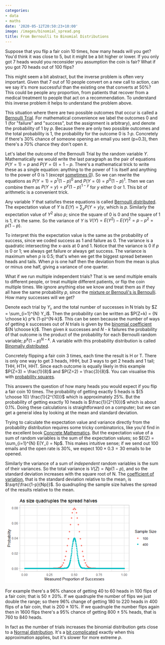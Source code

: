 ```yaml
---
categories:
- data
- maths
date: '2020-05-12T20:50:23+10:00'
image: /images/binomial_spread.png
title: From Bernoulli to Binomial Distributions
---
```


Suppose that you flip a fair coin 10 times, how many heads will you get?
You'd think it was close to 5, but it might be a bit higher or lower.
If you only got 7 heads would you reconsider you assumption the coin is fair?
What if you got 70 heads out of 100 flips?

This might seem a bit abstract, but the inverse problem is often very important.
Given that 7 out of 10 people convert on a new call to action, can we say it's more successful than the existing one that converts at 50%?
This could be people any proportion, from patients that recover from a medical treatment to people that act on a recommendation.
To understand this inverse problem it helps to understand the problem above.

This situation where there are two possible outcomes that occur is called a [Bernoulli Trial](https://en.wikipedia.org/wiki/Bernoulli_trial).
For mathematical convenience we label the outcomes 0 and 1 (for "failure" and "success", but the assignment is arbitrary), and denote the probability of 1 by *p*.
Because there are only two possible outcomes and the total probability is 1, the probability for the outcome 0 is *1-p*.
Concretely if there's 30% chance of someone opening an email you sent (p=0.3), then there's a 70% chance they don't open it.

Let's label the outcome of the Bernoulli Trial by the random variable *Y*.
Mathematically we would write the last paragraph as the pair of equations $P(Y=1) = p$ and $P(Y=0) = 1-p$.
There's a mathematical trick to write these as a single equation: anything to the power of 1 is itself and anything to the power of 0 is 1 (except [sometimes 0](https://en.wikipedia.org/wiki/Zero_to_the_power_of_zero)).
So we can rewrite the equations as $P(Y=1) = p^1(1-p)^0$ and $P(Y=0) = p^0(1-p)^1$.
Then we can combine them as $P(Y=y) = p^y(1-p)^{1-y}$ for *y* either 0 or 1.
This bit of arithmetic is a convenient trick.

Any variable *Y* that satisfies these equations is called [Bernoulli distributed](https://en.wikipedia.org/wiki/Bernoulli_distribution).
The expectation value of *Y* is $E(Y) = \sum_y P(Y=y) y$, which is *p*.
Similarly the expectation value of $Y^2$ also *p*; since the square of 0 is 0 and the square of 1 is 1, it's the same.
So the variance of *Y* is $V(Y) = E(Y^2) - E(Y)^2 = p - p^2 = p(1-p)$.

To interpret this the expectation value is the same as the probability of success, since we coded success as 1 and failure as 0.
The variance is a quadratic intersecting the x-axis at 0 and 1.
Notice that the variance is 0 if *p* is 0 or 1; we always get failure or always get success.
The variance is maximum when *p* is 0.5; that's when we get the biggest spread between heads and tails.
When *p* is one half then the deviation from the mean is plus or minus one half, giving a variance of one quarter.

What if we run multiple independent trials?
That is we send multiple emails to different people, or treat multiple different patients, or flip the coin multiple times.
We ignore anything else we know and treat them as if they all have the same probability *p*, since the [mixture or Bernouli's is Bernoulli](/bernoulli-mixing).
How many successes will we get?

Denote each trial by $Y_i$, and the total number of successes in N trials by $Z = \sum_{i=1}^{N} Y_i$.
Then the probability can be written as $P(Z=k) = {N \choose k} p^k (1-p)^{N-k}$.
This can be seen because the number of ways of getting *k* successes out of *N* trials is given by the [binomial coefficient](https://en.wikipedia.org/wiki/Binomial_coefficient) ${N \choose k}$.
Then given *k* successes and *N - k* failures the probability of that outcome is the product of the probability for each Bernoulli random variable; $p^k (1-p)^{N-k}$.
A variable with this probability distribution is called [Binomally distributed](https://en.wikipedia.org/wiki/Binomial_distribution).

Concretely flipping a fair coin 3 times, each time the result is H or T.
There is only one way to get 3 heads, HHH, but 3 ways to get 2 heads and 1 tail; THH, HTH, HHT.
Since each outcome is equally likely in this example $P(Z=3) = \frac{1}{8}$ and $P(Z=2) = \frac{3}{8}$.
You can visualise this with [probability squares](/probability-square).

This answers the question of how many heads you would expect if you flip a fair coin 10 times.
The probability of getting exactly 5 heads is ${5 \choose 10} \frac{1}{2^{10}}$ which is approximately 25%.
But the probability of getting exactly 10 heads is $\frac{1}{2^{10}}$ which is about 0.1%.
Doing these calculations is straightforward on a computer; but we can get a general idea by looking at the mean and standard deviation.

Trying to calculate the expectation value and variance directly from the probability distribution requires some tricky combinatorics, like you'd find in the excellent book [Concrete Mathematics](https://en.wikipedia.org/wiki/Concrete_Mathematics).
But the expectation value of a sum of random variables is the sum of the expectation values; so $E(Z) = \sum_{i=1}^{N} E(Y_i) = Np$.
This makes intuitive sense; if we send out 100 emails and the open rate is 30%, we expect $100 \times 0.3 = 30$ emails to be opened.

Similarly the variance of a sum of *independent* random variables is the sum of their variances.
So the total variance is $V(Z) = Np(1-p)$, and so the standard deviation increases with the square root of N.
The [coefficient of variation](https://en.wikipedia.org/wiki/Coefficient_of_variation), that is the standard deviation relative to the mean, is $\sqrt{\frac{1-p}{Np}}$.
So quadrupling the sample size halves the spread of the results relative to the mean.

![Spread halves as sample size quadruples](/images/binomial_spread.png)

For example there's a 96% chance of getting 40 to 60 heads in 100 flips of a fair coin; that is 50 ± 20%.
If we quadruple the number of flips we just double the range; so there 96% change of getting 180 to 220 heads in 400 flips of a fair coin, that is 200 ± 10%.
If we quadruple the number flips again then in 1600 flips there's a 95% chance of getting 800 ± 5% heads, that is 760 to 840 heads.

In fact as the number of trials increases the binomial distribution gets close to a [Normal distribution](https://en.wikipedia.org/wiki/Normal_distribution).
It's a [bit complicated](http://www-stat.wharton.upenn.edu/~tcai/paper/html/Binomial-StatSci.html) exactly when this approximation applies, but it's slower for more extreme *p*.
